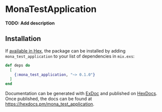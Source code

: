 # MonaTestApplication

**TODO: Add description**

## Installation

If [available in Hex](https://hex.pm/docs/publish), the package can be installed
by adding `mona_test_application` to your list of dependencies in `mix.exs`:

```elixir
def deps do
  [
    {:mona_test_application, "~> 0.1.0"}
  ]
end
```

Documentation can be generated with [ExDoc](https://github.com/elixir-lang/ex_doc)
and published on [HexDocs](https://hexdocs.pm). Once published, the docs can
be found at <https://hexdocs.pm/mona_test_application>.

